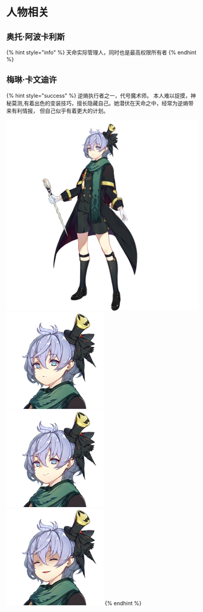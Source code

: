 # 人物相关

## 奥托·阿波卡利斯 <a id="otto"></a>

{% hint style="info" %}
天命实际管理人，同时也是最高权限所有者
{% endhint %}

## 梅琳·卡文迪许

{% hint style="success" %}
逆熵执行者之一，代号魔术师。 本人难以捉摸，神秘莫测,有着出色的变装技巧，擅长隐藏自己。她潜伏在天命之中，经常为逆熵带来有利情报， 但自己似乎有着更大的计划。

![](../../.gitbook/assets/887.png) ![](../../.gitbook/assets/887_001.png) ![](../../.gitbook/assets/887_002.png) ![](../../.gitbook/assets/887_003.png) 
{% endhint %}

